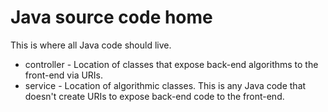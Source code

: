 # Java source code home

This is where all Java code should live.

* controller - Location of classes that expose back-end algorithms to the front-end via URIs.
* service - Location of algorithmic classes. This is any Java code that doesn't create URIs to expose back-end code to the front-end.
